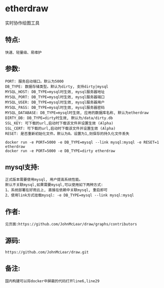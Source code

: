 # etherdraw

实时协作绘图工具

## 特点:

    快速、轻量级、易维护


## 参数:

    PORT: 服务启动端口。默认为5000
    DB_TYPE: 数据存储类型。默认为dirty, 支持dirty|mysql
    MYSQL_HOST: DB_TYPE=mysql时生效, mysql服务器地址
    MYSQL_PORT: DB_TYPE=mysql时生效, mysql服务器端口
    MYSQL_USER: DB_TYPE=mysql时生效, mysql服务器用户
    MYSQL_PASS: DB_TYPE=mysql时生效, mysql服务器密码
    MYSQL_DATABASE: DB_TYPE=mysql时生效, 应用的数据库名称, 默认为etherdraw
    DIRTY_DB: DB_TYPE=dirty时生效, 默认为/data/dirty.db
    SSL_KEY: 可下载的url,启动时下载该文件并设置生效 (Alpha)
    SSL_CERT: 可下载的url,启动时下载该文件并设置生效 (Alpha)
    RESET: 是否重新初始化文件。默认为0。设置为1,则保存的持久化文件丢失
    
    docker run -e PORT=5000 -e DB_TYPE=mysql --link mysql:mysql -e RESET=1 etherdraw
    docker run -e PORT=5000 -e DB_TYPE=dirty etherdraw


## mysql支持:

    正式版本需要使用mysql, 用户提高系统性能。
    默认不关联mysql,如果需要mysql,可以使用如下两种方式:
    1、系统部署在好雨云上, 直接在依赖中关联mysql, 重启即可
    2、使用link方式挂载mysql: -e DB_TYPE=mysql --link mysql:mysql


## 作者:

    见页面:https://github.com/JohnMcLear/draw/graphs/contributors

## 源码:
    https://github.com/JohnMcLear/draw.git
    
## 备注:
    国内构建可以将docker中屏蔽的代码打开line6,line29
